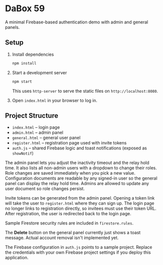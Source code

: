 # DaBox 59

A minimal Firebase-based authentication demo with admin and general panels.

## Setup

1. Install dependencies
   ```bash
   npm install
   ```

2. Start a development server
   ```bash
   npm start
   ```
   This uses `http-server` to serve the static files on `http://localhost:8080`.

3. Open `index.html` in your browser to log in.

## Project Structure

- `index.html` – login page
- `admin.html` – admin panel
- `general.html` – general user panel
- `register.html` – registration page used with invite tokens
- `auth.js` – shared Firebase logic and toast notifications (exposed as `showNotif`)

The admin panel lets you adjust the inactivity timeout and the relay hold time.
It also lists all non-admin users with a dropdown to change their roles. Role
changes are saved immediately when you pick a new value. Configuration documents
are readable by any signed-in user so the general panel can display the relay hold time.
Admins are allowed to update any user document so role changes persist.

Invite tokens can be generated from the admin panel. Opening a token link will
take the user to `register.html` where they can sign up. The login page no
longer links to registration directly, so invitees must use their token URL.
After registration, the user is redirected back to the login page.

Sample Firestore security rules are included in `firestore.rules`.

The **Delete** button on the general panel currently just shows a toast message.
Actual account removal isn't implemented yet.

The Firebase configuration in `auth.js` points to a sample project. Replace the
credentials with your own Firebase project settings if you deploy this
application.
